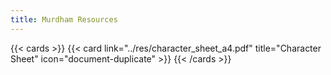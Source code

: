 ```yaml
---
title: Murdham Resources
---
```


{{< cards >}}
  {{< card link="../res/character_sheet_a4.pdf" title="Character Sheet" icon="document-duplicate" >}}
{{< /cards >}}
